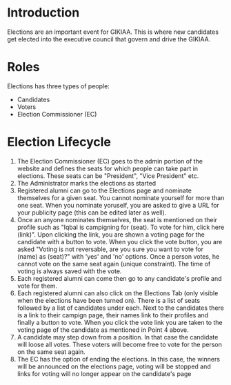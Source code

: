 # Introduction #

Elections are an important event for GIKIAA. This is where new candidates get elected into the executive council that govern and drive the GIKIAA.


# Roles #

Elections has three types of people:

  * Candidates
  * Voters
  * Election Commissioner (EC)

# Election Lifecycle #

  1. The Election Commissioner (EC) goes to the admin portion of the website and defines the seats for which people can take part in elections. These seats can be "President", "Vice President" etc.
  1. The Administrator marks the elections as started
  1. Registered alumni can go to the Elections page and nominate themselves for a given seat. You cannot nominate yourself for more than one seat. When you nominate yoruself, you are asked to give a URL for your publicity page (this can be edited later as well).
  1. Once an anyone nominates themselves, the seat is mentioned on their profile such as "Iqbal is campigning for (seat). To vote for him, click here (link)". Upon clicking the link, you are shown a voting page for the candidate with a button to vote. When you click the vote button, you are asked "Voting is not reversable, are you sure you want to vote for (name) as (seat)?" with 'yes' and 'no' options. Once a person votes, he cannot vote on the same seat again (unique constraint). The time of voting is always saved with the vote.
  1. Each registered alumni can come then go to any candidate's profile and vote for them.
  1. Each registered alumni can also click on the Elections Tab (only visible when the elections have been turned on). There is a list of seats followed by a list of candidates under each. Next to the candidates there is a link to their campign page, their names link to their profiles and finally a button to vote. When you click the vote link you are taken to the voting page of the candidate as mentioned in Point 4 above.
  1. A candidate may step down from a position. In that case the candidate will loose all votes. These voters will become free to vote for the person on the same seat again.
  1. The EC has the option of ending the elections. In this case, the winners will be announced on the elections page, voting will be stopped and links for voting will no longer appear on the candidate's page